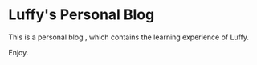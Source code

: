 Luffy's Personal Blog
==========

This is a personal blog , which contains the learning experience of Luffy.

Enjoy.

